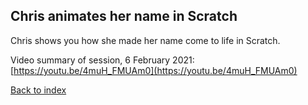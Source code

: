## Chris animates her name in Scratch

Chris shows you how she made her name come to life in Scratch.

Video summary of session, 6 February 2021:  [https://youtu.be/4muH_FMUAm0](https://youtu.be/4muH_FMUAm0)

[Back to index](README.md)